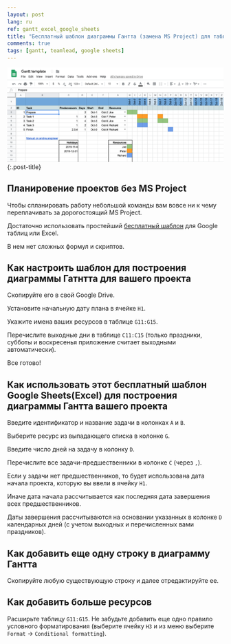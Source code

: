 ```yaml
---
layout: post
lang: ru
ref: gantt_excel_google_sheets
title: "Бесплатный шаблон диаграммы Гантта (замена MS Project) для таблиц Google или Excel"
comments: true
tags: [gantt, teamlead, google sheets]
---
```

![](/images/gantt-template.png){:.post-title}

## Планировение проектов без MS Project

Чтобы спланировать работу небольшой команды вам вовсе ни к чему 
переплачивать за дорогостоящий MS Project.

Достаточно использовать простейший
[бесплатный шаблон](https://docs.google.com/spreadsheets/d/1BYKeYAow1r19hAtiLpTRBtArD4UIKPFw0IRmMh1LJ9g/edit?usp=sharing)
для Google таблиц или Excel.

В нем нет сложных формул и скриптов.

## Как настроить шаблон для построения диаграммы Гатнтта для вашего проекта

Скопируйте его в свой Google Drive.

Установите начальную дату плана в ячейке `H1`.

Укажите имена ваших ресурсов в таблице `G11:G15`.

Перечислите выходные дни в таблице `C11:C15` (только праздники, субботы и воскресенья
приложение считает выходными автоматически).

Все готово!

## Как использовать этот бесплатный шаблон Google Sheets(Excel) для построения диаграммы Гантта вашего проекта

Введите идентификатор и название задачи в колонках `A` и `B`.

Выберите ресурс из выпадающего списка в колонке `G`.

Введите число дней на задачу в колонку `D`.

Перечислите все задачи-предшественники в колонке `C` (через `,`).

Если у задачи нет предшественников, то будет использована дата начала
 проекта, которую вы ввели в ячейку `H1`.

Иначе дата начала рассчитывается как последняя дата завершения всех предшественников.

Даты завершения рассчитываются на основании указанных в колонке `D` календарных дней 
(с учетом выходных и перечисленных вами праздников).

## Как добавить еще одну строку в диаграмму Гантта

Скопируйте любую существующую строку и далее отредактируйте ее.

## Как добавить больше ресурсов

Расширьте таблицу `G11:G15`. Не забудьте добавить еще одно правило
 условного форматирования (выберите ячейку 
`H3` и из меню выберите `Format` -> `Conditional formatting`).
